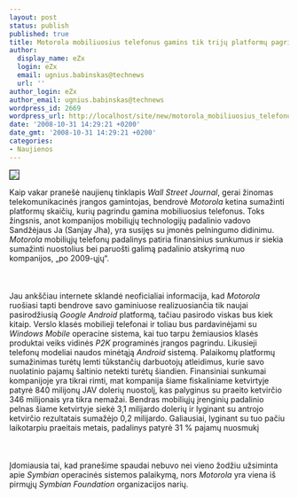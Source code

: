 ```yaml
---
layout: post
status: publish
published: true
title: Motorola mobiliuosius telefonus gamins tik trijų platformų pagrindu
author:
  display_name: eZx
  login: eZx
  email: ugnius.babinskas@technews
  url: ''
author_login: eZx
author_email: ugnius.babinskas@technews
wordpress_id: 2669
wordpress_url: http://localhost/site/new/motorola_mobiliuosius_telefonus_gamins_tik_triju_platformu_pagrindu/
date: '2008-10-31 14:29:21 +0200'
date_gmt: '2008-10-31 14:29:21 +0200'
categories:
- Naujienos
---
```

<div class="imgright"><img src="http://www.technews.lt/upl/Failai/win_mobile+android_logo.JPG" border="1"></div>
<p>Kaip vakar pranešė naujienų tinklapis <i>Wall Street Journal</i>, gerai žinomas telekomunikacinės įrangos gamintojas, bendrovė <i>Motorola</i> ketina sumažinti platformų skaičių, kurių pagrindu gamina mobiliuosius telefonus. Toks žingsnis, anot kompanijos mobiliųjų technologijų padalinio vadovo Sandžėjaus Ja (Sanjay Jha), yra susijęs su įmonės pelningumo didinimu. <i>Motorola</i> mobiliųjų telefonų padalinys patiria finansinius sunkumus ir siekia sumažinti nuostolius bei paruošti galimą padalinio atskyrimą nuo kompanijos, „po 2009-ųjų“.<br />
<br><br />
<br>Jau ankščiau internete sklandė neoficialiai informacija, kad <i>Motorola</i> ruošiasi tapti bendrove savo gaminiuose realizuosiančia tik naujai pasirodžiusią <i>Google Android</i> platformą, tačiau pasirodo viskas bus kiek kitaip. Verslo klasės mobilieji telefonai ir toliau bus pardavinėjami su <i>Windows Mobile</i> operacine sistema, kai tuo tarpu žemiausios klasės produktai veiks vidinės <i>P2K</i> programinės įrangos pagrindu. Likusieji telefonų modeliai naudos minėtąją <i>Android</i> sistemą. Palaikomų platformų sumažinimas turėtų lemti tūkstančių darbuotojų atleidimus, kurie savo nuolatinio pajamų šaltinio netekti turėtų šiandien. Finansiniai sunkumai kompanijoje yra tikrai rimti, mat kompanija šiame fiskaliniame ketvirtyje patyrė 840 milijonų JAV dolerių nuostolį, kas palyginus su praeito ketvirčio 346 milijonais yra tikra nemažai. Bendras mobiliųjų įrenginių padalinio pelnas šiame ketvirtyje siekė 3,1 milijardo dolerių ir lyginant su antrojo ketvirčio rezultatais sumažėjo 0,2 milijardo. Galiausiai, lyginant su tuo pačiu laikotarpiu praeitais metais, padalinys patyrė 31 % pajamų nuosmukį<br />
<br><br />
<br>Įdomiausia tai, kad pranešime spaudai nebuvo nei vieno žodžiu užsiminta apie <i>Symbian</i> operacinės sistemos palaikymą, nors <i>Motorola</i> yra viena iš pirmųjų <i>Symbian Foundation</i> organizacijos narių.<br />
<br><br />
<br><br />
<br></p>
